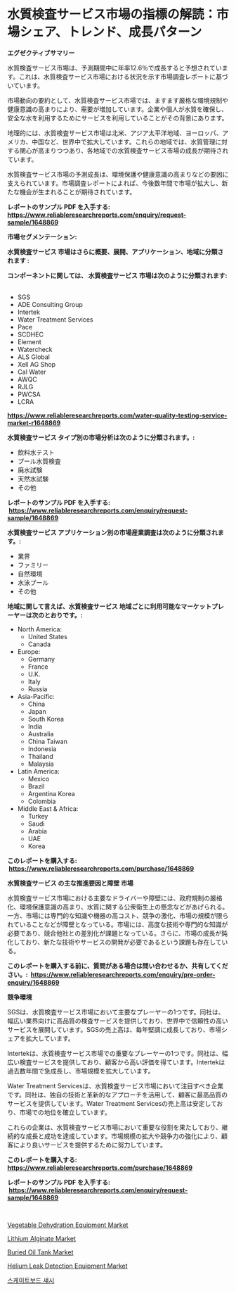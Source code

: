 <p><h1>水質検査サービス市場の指標の解読：市場シェア、トレンド、成長パターン</h1></p><p><strong>エグゼクティブサマリー</strong></p>
<p><p>水質検査サービス市場は、予測期間中に年率12.6％で成長すると予想されています。これは、水質検査サービス市場における状況を示す市場調査レポートに基づいています。</p><p>市場動向の要約として、水質検査サービス市場では、ますます厳格な環境規制や健康意識の高まりにより、需要が増加しています。企業や個人が水質を確保し、安全な水を利用するためにサービスを利用していることがその背景にあります。</p><p>地理的には、水質検査サービス市場は北米、アジア太平洋地域、ヨーロッパ、アメリカ、中国など、世界中で拡大しています。これらの地域では、水質管理に対する関心が高まりつつあり、各地域での水質検査サービス市場の成長が期待されています。</p><p>水質検査サービス市場の予測成長は、環境保護や健康意識の高まりなどの要因に支えられています。市場調査レポートによれば、今後数年間で市場が拡大し、新たな機会が生まれることが期待されています。</p></p>
<p><strong>レポートのサンプル PDF を入手する: <a href="https://www.reliableresearchreports.com/enquiry/request-sample/1648869">https://www.reliableresearchreports.com/enquiry/request-sample/1648869</a></strong></p>
<p><strong>市場セグメンテーション:</strong></p>
<p><strong> 水質検査サービス 市場はさらに概要、展開、アプリケーション、地域に分類されます :</strong></p>
<p><strong>コンポーネントに関しては、 水質検査サービス 市場は次のように分類されます: &nbsp;</strong></p>
<p><ul><li>SGS</li><li>ADE Consulting Group</li><li>Intertek</li><li>Water Treatment Services</li><li>Pace</li><li>SCDHEC</li><li>Element</li><li>Watercheck</li><li>ALS Global</li><li>Xell AG Shop</li><li>Cal Water</li><li>AWQC</li><li>RJLG</li><li>PWCSA</li><li>LCRA</li></ul></p>
<p><strong><a href="https://www.reliableresearchreports.com/water-quality-testing-service-market-r1648869">https://www.reliableresearchreports.com/water-quality-testing-service-market-r1648869</a></strong></p>
<p><strong> 水質検査サービス タイプ別の市場分析は次のように分類されます。:</strong></p>
<p><ul><li>飲料水テスト</li><li>プール水質検査</li><li>廃水試験</li><li>天然水試験</li><li>その他</li></ul></p>
<p><strong>レポートのサンプル PDF を入手する: &nbsp;<a href="https://www.reliableresearchreports.com/enquiry/request-sample/1648869">https://www.reliableresearchreports.com/enquiry/request-sample/1648869</a></strong></p>
<p><strong> 水質検査サービス アプリケーション別の市場産業調査は次のように分類されます。:</strong></p>
<p><ul><li>業界</li><li>ファミリー</li><li>自然環境</li><li>水泳プール</li><li>その他</li></ul></p>
<p><strong>地域に関して言えば、水質検査サービス 地域ごとに利用可能なマーケットプレーヤーは次のとおりです。:</strong></p>
<p><ul>
    <li>
        North America:
        <ul>
            <li>United States</li>
            <li>Canada</li>
        </ul>
    </li>
    <li>
        Europe:
        <ul>
            <li>Germany</li>
            <li>France</li>
            <li>U.K.</li>
            <li>Italy</li>
            <li>Russia</li>
        </ul>
    </li>
    <li>
        Asia-Pacific:
        <ul>
            <li>China</li>
            <li>Japan</li>
            <li>South Korea</li>
            <li>India</li>
            <li>Australia</li>
            <li>China Taiwan</li>
            <li>Indonesia</li>
            <li>Thailand</li>
            <li>Malaysia</li>
        </ul>
    </li>
    <li>
        Latin America:
        <ul>
            <li>Mexico</li>
            <li>Brazil</li>
            <li>Argentina Korea</li>
            <li>Colombia</li>
        </ul>
    </li>
    <li>
        Middle East & Africa:
        <ul>
            <li>Turkey</li>
            <li>Saudi</li>
            <li>Arabia</li>
            <li>UAE</li>
            <li>Korea</li>
        </ul>
    </li>
    </ul></p>
<p><strong>このレポートを購入する: &nbsp;<a href="https://www.reliableresearchreports.com/purchase/1648869">https://www.reliableresearchreports.com/purchase/1648869</a></strong></p>
<p><strong>水質検査サービス の主な推進要因と障壁 市場</strong></p>
<p><p>水質検査サービス市場における主要なドライバーや障壁には、政府規制の厳格化、環境保護意識の高まり、水質に関する公衆衛生上の懸念などがあげられる。一方、市場には専門的な知識や機器の高コスト、競争の激化、市場の規模が限られていることなどが障壁となっている。市場には、高度な技術や専門的な知識が必要であり、競合他社との差別化が課題となっている。さらに、市場の成長が鈍化しており、新たな技術やサービスの開発が必要であるという課題も存在している。</p></p>
<p><strong>このレポートを購入する前に、質問がある場合は問い合わせるか、共有してください。:&nbsp; <a href="https://www.reliableresearchreports.com/enquiry/pre-order-enquiry/1648869">https://www.reliableresearchreports.com/enquiry/pre-order-enquiry/1648869</a></strong></p>
<p><strong>競争環境</strong></p>
<p><p>SGSは、水質検査サービス市場において主要なプレーヤーの1つです。同社は、幅広い業界向けに高品質の検査サービスを提供しており、世界中で信頼性の高いサービスを展開しています。SGSの売上高は、毎年堅調に成長しており、市場シェアを拡大しています。</p><p>Intertekは、水質検査サービス市場での重要なプレーヤーの1つです。同社は、幅広い検査サービスを提供しており、顧客から高い評価を得ています。Intertekは過去数年間で急成長し、市場規模を拡大しています。</p><p>Water Treatment Servicesは、水質検査サービス市場において注目すべき企業です。同社は、独自の技術と革新的なアプローチを活用して、顧客に最高品質のサービスを提供しています。Water Treatment Servicesの売上高は安定しており、市場での地位を確立しています。</p><p>これらの企業は、水質検査サービス市場において重要な役割を果たしており、継続的な成長と成功を達成しています。市場規模の拡大や競争力の強化により、顧客により良いサービスを提供するために努力しています。</p></p>
<p><strong>このレポートを購入する: &nbsp; <a href="https://www.reliableresearchreports.com/purchase/1648869">https://www.reliableresearchreports.com/purchase/1648869</a></strong></p>
<p><strong>レポートのサンプル PDF を入手する: &nbsp;<a href="https://www.reliableresearchreports.com/enquiry/request-sample/1648869">https://www.reliableresearchreports.com/enquiry/request-sample/1648869</a></strong><strong></strong></p>
<p>&nbsp;</p>
<p><p><a href="https://github.com/mauripalmi/Market-Research-Report-List-2/blob/main/vegetable-dehydration-equipment-market.md">Vegetable Dehydration Equipment Market</a></p><p><a href="https://issuu.com/reportprime-2/docs/lithium-alginate-market-size-2030.pptx">Lithium Alginate Market</a></p><p><a href="https://github.com/gulaimolin/Market-Research-Report-List-4/blob/main/buried-oil-tank-market.md">Buried Oil Tank Market</a></p><p><a href="https://view.publitas.com/reportprime-1/decoding-helium-leak-detection-equipment-market-metrics-market-share-trends-and-growth-patterns/">Helium Leak Detection Equipment Market</a></p><p><a href="https://github.com/vs019sa3m8x/Market-Research-Report-List-1/blob/main/513959825710.md">스케이트보드 섀시</a></p></p>